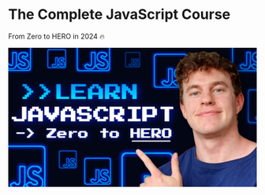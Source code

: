# The Complete JavaScript Course

From Zero to HERO in 2024 🔥

![img-thumbnail](/assets/thumbnail.jpg)